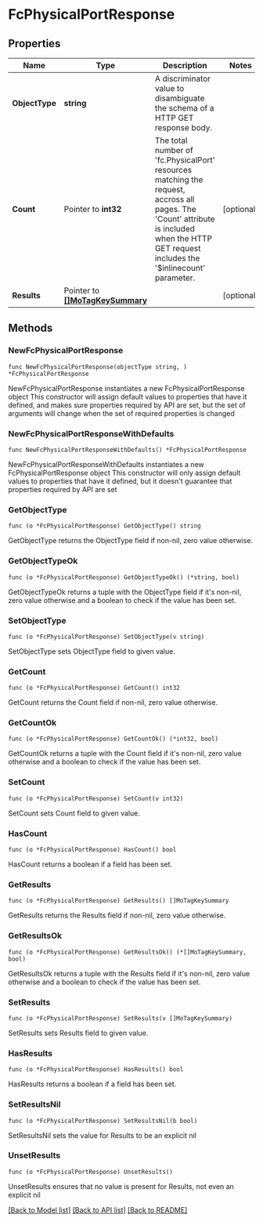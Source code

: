 # FcPhysicalPortResponse

## Properties

Name | Type | Description | Notes
------------ | ------------- | ------------- | -------------
**ObjectType** | **string** | A discriminator value to disambiguate the schema of a HTTP GET response body. | 
**Count** | Pointer to **int32** | The total number of &#39;fc.PhysicalPort&#39; resources matching the request, accross all pages. The &#39;Count&#39; attribute is included when the HTTP GET request includes the &#39;$inlinecount&#39; parameter. | [optional] 
**Results** | Pointer to [**[]MoTagKeySummary**](MoTagKeySummary.md) |  | [optional] 

## Methods

### NewFcPhysicalPortResponse

`func NewFcPhysicalPortResponse(objectType string, ) *FcPhysicalPortResponse`

NewFcPhysicalPortResponse instantiates a new FcPhysicalPortResponse object
This constructor will assign default values to properties that have it defined,
and makes sure properties required by API are set, but the set of arguments
will change when the set of required properties is changed

### NewFcPhysicalPortResponseWithDefaults

`func NewFcPhysicalPortResponseWithDefaults() *FcPhysicalPortResponse`

NewFcPhysicalPortResponseWithDefaults instantiates a new FcPhysicalPortResponse object
This constructor will only assign default values to properties that have it defined,
but it doesn't guarantee that properties required by API are set

### GetObjectType

`func (o *FcPhysicalPortResponse) GetObjectType() string`

GetObjectType returns the ObjectType field if non-nil, zero value otherwise.

### GetObjectTypeOk

`func (o *FcPhysicalPortResponse) GetObjectTypeOk() (*string, bool)`

GetObjectTypeOk returns a tuple with the ObjectType field if it's non-nil, zero value otherwise
and a boolean to check if the value has been set.

### SetObjectType

`func (o *FcPhysicalPortResponse) SetObjectType(v string)`

SetObjectType sets ObjectType field to given value.


### GetCount

`func (o *FcPhysicalPortResponse) GetCount() int32`

GetCount returns the Count field if non-nil, zero value otherwise.

### GetCountOk

`func (o *FcPhysicalPortResponse) GetCountOk() (*int32, bool)`

GetCountOk returns a tuple with the Count field if it's non-nil, zero value otherwise
and a boolean to check if the value has been set.

### SetCount

`func (o *FcPhysicalPortResponse) SetCount(v int32)`

SetCount sets Count field to given value.

### HasCount

`func (o *FcPhysicalPortResponse) HasCount() bool`

HasCount returns a boolean if a field has been set.

### GetResults

`func (o *FcPhysicalPortResponse) GetResults() []MoTagKeySummary`

GetResults returns the Results field if non-nil, zero value otherwise.

### GetResultsOk

`func (o *FcPhysicalPortResponse) GetResultsOk() (*[]MoTagKeySummary, bool)`

GetResultsOk returns a tuple with the Results field if it's non-nil, zero value otherwise
and a boolean to check if the value has been set.

### SetResults

`func (o *FcPhysicalPortResponse) SetResults(v []MoTagKeySummary)`

SetResults sets Results field to given value.

### HasResults

`func (o *FcPhysicalPortResponse) HasResults() bool`

HasResults returns a boolean if a field has been set.

### SetResultsNil

`func (o *FcPhysicalPortResponse) SetResultsNil(b bool)`

 SetResultsNil sets the value for Results to be an explicit nil

### UnsetResults
`func (o *FcPhysicalPortResponse) UnsetResults()`

UnsetResults ensures that no value is present for Results, not even an explicit nil

[[Back to Model list]](../README.md#documentation-for-models) [[Back to API list]](../README.md#documentation-for-api-endpoints) [[Back to README]](../README.md)



